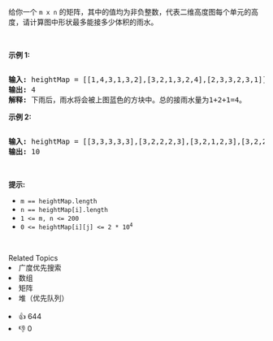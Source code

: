<p>给你一个&nbsp;<code>m x n</code>&nbsp;的矩阵，其中的值均为非负整数，代表二维高度图每个单元的高度，请计算图中形状最多能接多少体积的雨水。</p>

<p>&nbsp;</p>

<p><strong>示例 1:</strong></p>

<p><img alt="" src="https://assets.leetcode.com/uploads/2021/04/08/trap1-3d.jpg" /></p>

<pre>
<strong>输入:</strong> heightMap = [[1,4,3,1,3,2],[3,2,1,3,2,4],[2,3,3,2,3,1]]
<strong>输出:</strong> 4
<strong>解释:</strong> 下雨后，雨水将会被上图蓝色的方块中。总的接雨水量为1+2+1=4。
</pre>

<p><strong>示例&nbsp;2:</strong></p>

<p><img alt="" src="https://assets.leetcode.com/uploads/2021/04/08/trap2-3d.jpg" /></p>

<pre>
<strong>输入:</strong> heightMap = [[3,3,3,3,3],[3,2,2,2,3],[3,2,1,2,3],[3,2,2,2,3],[3,3,3,3,3]]
<strong>输出:</strong> 10
</pre>

<p>&nbsp;</p>

<p><strong>提示:</strong></p>

<ul> 
 <li><code>m == heightMap.length</code></li> 
 <li><code>n == heightMap[i].length</code></li> 
 <li><code>1 &lt;= m, n &lt;= 200</code></li> 
 <li><code>0 &lt;= heightMap[i][j] &lt;= 2 * 10<sup>4</sup></code></li> 
</ul>

<p>&nbsp;</p>

<div><div>Related Topics</div><div><li>广度优先搜索</li><li>数组</li><li>矩阵</li><li>堆（优先队列）</li></div></div><br><div><li>👍 644</li><li>👎 0</li></div>
